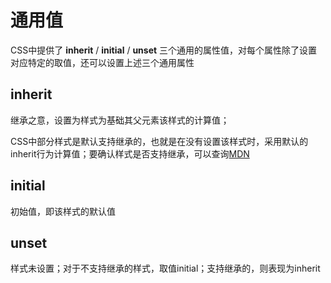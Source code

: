 # 通用值

CSS中提供了 **inherit** / **initial** / **unset** 三个通用的属性值，对每个属性除了设置对应特定的取值，还可以设置上述三个通用属性

## inherit
继承之意，设置为样式为基础其父元素该样式的计算值；

CSS中部分样式是默认支持继承的，也就是在没有设置该样式时，采用默认的inherit行为计算值；要确认样式是否支持继承，可以查询[MDN](https://developer.mozilla.org/zh-CN/docs/Web/CSS/Reference)

## initial
初始值，即该样式的默认值

## unset
样式未设置；对于不支持继承的样式，取值initial；支持继承的，则表现为inherit

